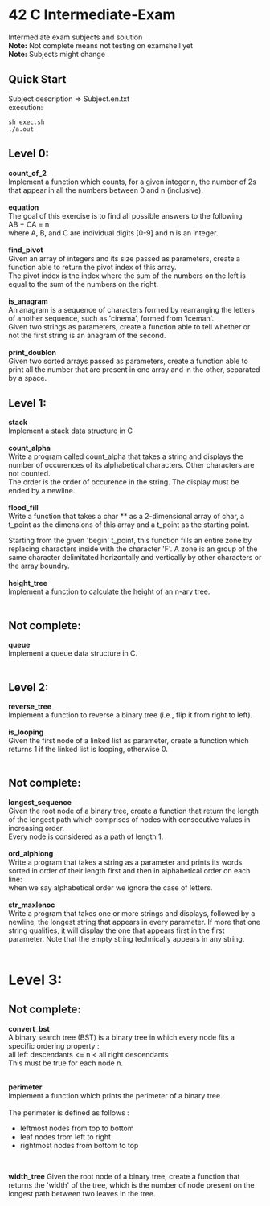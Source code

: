 # 42 C Intermediate-Exam
Intermediate exam subjects and solution<br>
**Note:** Not complete means not testing on examshell yet<br>
**Note:** Subjects might change

## Quick Start
Subject description => Subject.en.txt<br>
execution:
```
sh exec.sh
./a.out
```

## Level 0:
**count_of_2**<br>
Implement a function which counts, for a given integer n, the number of 2s that appear in all the numbers between 0 and n (inclusive).<br>
<br>
**equation**<br>
The goal of this exercise is to find all possible answers to the following<br>
	AB + CA = n
<br>
where A, B, and C are individual digits [0-9] and n is an integer.<br>
<br>
**find_pivot**<br>
Given an array of integers and its size passed as parameters, create a function able to return the pivot index of this array. <br>
The pivot index is the index where the sum of the numbers on the left
is equal to the sum of the numbers on the right.<br>
<br>
**is_anagram**<br>
An anagram is a sequence of characters formed by rearranging the letters of
another sequence, such as 'cinema', formed from 'iceman'.<br>
Given two strings as parameters, create a function able to tell whether or
not the first string is an anagram of the second.<br>
<br>
**print_doublon**<br>
Given two sorted arrays passed as parameters, create a function able to print all the number that are present in one array and in the other, separated by a space. <br>

## Level 1:
**stack**<br>
Implement a stack data structure in C<br>
<br>
**count_alpha**<br>
Write a program called count_alpha that takes a string and displays the number of occurences of its alphabetical characters. Other characters are not counted.<br>
The order is the order of occurence in the string. The display must be ended by a newline.<br>
<br>
**flood_fill**<br>
Write a function that takes a char ** as a 2-dimensional array of char, a t_point as the dimensions of this array and a t_point as the starting point.<br>

Starting from the given 'begin' t_point, this function fills an entire zone 
by replacing characters inside with the character 'F'. A zone is an group of 
the same character delimitated horizontally and vertically by other characters
or the array boundry.<br>
<br>
**height_tree**<br>
Implement a function to calculate the height of an n-ary tree.<br>
<br>

## Not complete:
**queue**<br>
Implement a queue data structure in C.<br>
<br>

## Level 2:
**reverse_tree**<br>
Implement a function to reverse a binary tree (i.e., flip it from right to left).<br>
<br>
**is_looping**<br>
Given the first node of a linked list as parameter, create a function which returns 1 if the linked list is looping, otherwise 0.<br>
<br>

## Not complete:
**longest_sequence**<br>
Given the root node of a binary tree, create a function that return the length of the longest path which comprises of nodes with consecutive values in increasing order.<br>
Every node is considered as a path of length 1.<br>
<br>
**ord_alphlong**<br>
Write a program that takes a string as a parameter and prints its words sorted in order of their length first and then in alphabetical order on each line: <br>
when we say alphabetical order we ignore the case of letters.<br>
<br>
**str_maxlenoc**<br>
Write a program that takes one or more strings and displays, followed by a newline, the longest string that appears in every parameter. If more that one string qualifies, it will display the one that appears first in the first parameter. Note that the empty string technically appears in any string.<br>
<br>

# Level 3:

## Not complete:
**convert_bst**<br>
A binary search tree (BST) is a binary tree in which every node fits a specific ordering property :<br>
all left descendants <= n < all right descendants<br>
This must be true for each node n.<br>
<br>

**perimeter**<br>
Implement a function which prints the perimeter of a binary tree.<br>
<br>
The perimeter is defined as follows :<br>
- leftmost nodes from top to bottom
- leaf nodes from left to right
- rightmost nodes from bottom to top
<br>

**width_tree**
Given the root node of a binary tree, create a function that returns the 'width' of the tree, which is the number of node present on the longest path between two leaves in the tree.<br>
<br>